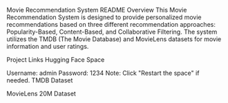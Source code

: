 Movie Recommendation System README
Overview
This Movie Recommendation System is designed to provide personalized movie recommendations based on three different recommendation approaches: Popularity-Based, Content-Based, and Collaborative Filtering. The system utilizes the TMDB (The Movie Database) and MovieLens datasets for movie information and user ratings.

Project Links
Hugging Face Space

Username: admin
Password: 1234
Note: Click "Restart the space" if needed.
TMDB Dataset

MovieLens 20M Dataset
